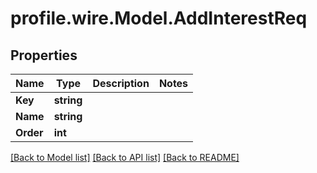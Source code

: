 # profile.wire.Model.AddInterestReq

## Properties

Name | Type | Description | Notes
------------ | ------------- | ------------- | -------------
**Key** | **string** |  | 
**Name** | **string** |  | 
**Order** | **int** |  | 

[[Back to Model list]](../README.md#documentation-for-models) [[Back to API list]](../README.md#documentation-for-api-endpoints) [[Back to README]](../README.md)


